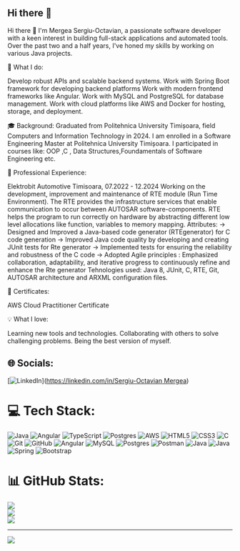 ## Hi there 👋

Hi there 👋
I'm Mergea Sergiu-Octavian, a passionate software developer with a keen interest in building full-stack applications and automated tools. Over the past two and a half years, I've honed my skills by working on various Java projects.

🌟 What I do:

Develop robust APIs and scalable backend systems.
Work with Spring Boot framework for developing backend platforms
Work with modern frontend frameworks like Angular.
Work with MySQL and PostgreSQL for database management.
Work with cloud platforms like AWS and Docker for hosting, storage, and deployment.

🎓 Background:
Graduated from Politehnica University Timișoara, field Computers and Information Technology in 2024. I am enrolled in a Software Engineering Master at Politehnica University Timișoara.
I participated in courses like: OOP ,C , Data Structures,Foundamentals of Software Engineering etc. 

💼 Professional Experience:

Elektrobit Automotive Timisoara, 07.2022 - 12.2024
Working on the development, improvement and maintenance of RTE module (Run Time Environment). The RTE provides the infrastructure services that enable communication to occur between AUTOSAR software-components.
RTE helps the program to run correctly on hardware by abstracting different low level allocations like function, variables to memory mapping.
Attributes:
-> Designed and Improved a Java-based code generator (RTEgenerator) for C code generation
-> Improved Java code quality by developing and creating JUnit tests for Rte generator
-> Implemented tests for ensuring the reliability and robustness of the C code
-> Adopted Agile principles : Emphasized collaboration, adaptability, and iterative progress to continuously refine and enhance the Rte generator
Tehnologies used: Java 8, JUnit, C, RTE, Git, AUTOSAR architecture and ARXML configuration files.

📜 Certificates:

AWS Cloud Practitioner Certificate

💡 What I love:

Learning new tools and technologies.
Collaborating with others to solve challenging problems.
Being the best version of myself.

## 🌐 Socials:
[![LinkedIn](https://img.shields.io/badge/LinkedIn-%230077B5.svg?logo=linkedin&logoColor=white)]([https://linkedin.com/in/Sergiu-Octavian Mergea](https://www.linkedin.com/in/sergiu-octavian-mergea-044677255/)) 

# 💻 Tech Stack:
![Java](https://img.shields.io/badge/java-%23ED8B00.svg?style=for-the-badge&logo=openjdk&logoColor=white) ![Angular](https://img.shields.io/badge/angular-%23DD0031.svg?style=for-the-badge&logo=angular&logoColor=white) ![TypeScript](https://img.shields.io/badge/typescript-%23007ACC.svg?style=for-the-badge&logo=typescript&logoColor=white) ![Postgres](https://img.shields.io/badge/postgres-%23316192.svg?style=for-the-badge&logo=postgresql&logoColor=white) ![AWS](https://img.shields.io/badge/AWS-%23FF9900.svg?style=for-the-badge&logo=amazon-aws&logoColor=white) ![HTML5](https://img.shields.io/badge/html5-%23E34F26.svg?style=for-the-badge&logo=html5&logoColor=white) ![CSS3](https://img.shields.io/badge/css3-%231572B6.svg?style=for-the-badge&logo=css3&logoColor=white) ![C](https://img.shields.io/badge/c-%2300599C.svg?style=for-the-badge&logo=c&logoColor=white) ![Git](https://img.shields.io/badge/git-%23F05033.svg?style=for-the-badge&logo=git&logoColor=white) ![GitHub](https://img.shields.io/badge/github-%23121011.svg?style=for-the-badge&logo=github&logoColor=white) ![Angular](https://img.shields.io/badge/angular-%23DD0031.svg?style=for-the-badge&logo=angular&logoColor=white) ![MySQL](https://img.shields.io/badge/mysql-4479A1.svg?style=for-the-badge&logo=mysql&logoColor=white) ![Postgres](https://img.shields.io/badge/postgres-%23316192.svg?style=for-the-badge&logo=postgresql&logoColor=white) ![Postman](https://img.shields.io/badge/Postman-FF6C37?style=for-the-badge&logo=postman&logoColor=white) ![Java](https://img.shields.io/badge/java-%23ED8B00.svg?style=for-the-badge&logo=openjdk&logoColor=white) ![Java](https://img.shields.io/badge/java-%23ED8B00.svg?style=for-the-badge&logo=openjdk&logoColor=white) ![Spring](https://img.shields.io/badge/spring-%236DB33F.svg?style=for-the-badge&logo=spring&logoColor=white) ![Bootstrap](https://img.shields.io/badge/bootstrap-%238511FA.svg?style=for-the-badge&logo=bootstrap&logoColor=white)
# 📊 GitHub Stats:
![](https://github-readme-stats.vercel.app/api?username=MergeaSergiu&theme=dark&hide_border=false&include_all_commits=false&count_private=false)<br/>
![](https://github-readme-streak-stats.herokuapp.com/?user=MergeaSergiu&theme=dark&hide_border=false)<br/>
![](https://github-readme-stats.vercel.app/api/top-langs/?username=MergeaSergiu&theme=dark&hide_border=false&include_all_commits=false&count_private=false&layout=compact)

---
[![](https://visitcount.itsvg.in/api?id=MergeaSergiu&icon=0&color=0)](https://visitcount.itsvg.in)

<!-- Proudly created with GPRM ( https://gprm.itsvg.in ) -->
